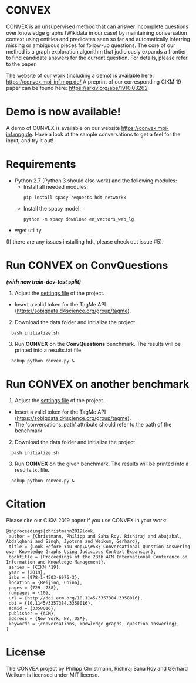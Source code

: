 # CONVEX

CONVEX is an unsupervised method that can answer incomplete questions over knowledge graphs (Wikidata in our case) by maintaining conversation context using entities and predicates seen so far and automatically inferring missing or ambiguous pieces for follow-up questions. The core of our method is a graph exploration algorithm that judiciously expands a frontier to find candidate answers for the current question. For details, please refer to the paper.

The website of our work (including a demo) is available here:  https://convex.mpi-inf.mpg.de/
A preprint of our corresponding CIKM'19 paper can be found here: https://arxiv.org/abs/1910.03262 

# Demo is now available!

A demo of CONVEX is available on our website https://convex.mpi-inf.mpg.de.
Have a look at the sample conversations to get a feel for the input, and try it out!

# Requirements

- Python 2.7 (Python 3 should also work) and the following modules:
  - Install all needed modules: 
     ```shell
    pip install spacy requests hdt networkx
    ```
  - Install the spacy model: 
    ```shell
    python -m spacy download en_vectors_web_lg
    ```
- wget utility

(If there are any issues installing hdt, please check out issue #5).

# Run CONVEX on ConvQuestions 
***(with new train-dev-test split)***

1. Adjust the [settings file](settings.json) of the project.
  - Insert a valid token for the TagMe API (https://sobigdata.d4science.org/group/tagme).

2. Download the data folder and initialize the project.
```shell
  bash initialize.sh
```

3. Run **CONVEX** on the **ConvQuestions** benchmark. The results will be printed into a results.txt file.
```shell
  nohup python convex.py &
```
  
# Run CONVEX on another benchmark

1. Adjust the [settings file](settings.json) of the project. 
  - Insert a valid token for the TagMe API (https://sobigdata.d4science.org/group/tagme).
  - The 'conversations_path' attribute should refer to the path of the benchmark.

2. Download the data folder and initialize the project.
```shell
  bash initialize.sh
```

3. Run **CONVEX** on the given benchmark. The results will be printed into a results.txt file.
```shell
  nohup python convex.py &
```

# Citation
Please cite our CIKM 2019 paper if you use CONVEX in your work:
```shell
@inproceedings{christmann2019look,
 author = {Christmann, Philipp and Saha Roy, Rishiraj and Abujabal, Abdalghani and Singh, Jyotsna and Weikum, Gerhard},
 title = {Look Before You Hop\&\#58; Conversational Question Answering over Knowledge Graphs Using Judicious Context Expansion},
 booktitle = {Proceedings of the 28th ACM International Conference on Information and Knowledge Management},
 series = {CIKM '19},
 year = {2019},
 isbn = {978-1-4503-6976-3},
 location = {Beijing, China},
 pages = {729--738},
 numpages = {10},
 url = {http://doi.acm.org/10.1145/3357384.3358016},
 doi = {10.1145/3357384.3358016},
 acmid = {3358016},
 publisher = {ACM},
 address = {New York, NY, USA},
 keywords = {conversations, knowledge graphs, question answering},
} 
```

# License
The CONVEX project by Philipp Christmann, Rishiraj Saha Roy and Gerhard Weikum is licensed under MIT license.
